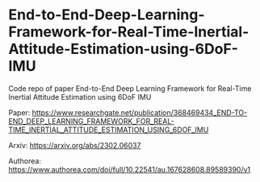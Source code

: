 # End-to-End-Deep-Learning-Framework-for-Real-Time-Inertial-Attitude-Estimation-using-6DoF-IMU
Code repo of paper End-to-End Deep Learning Framework for Real-Time Inertial Attitude Estimation using 6DoF IMU

Paper: https://www.researchgate.net/publication/368469434_END-TO-END_DEEP_LEARNING_FRAMEWORK_FOR_REAL-TIME_INERTIAL_ATTITUDE_ESTIMATION_USING_6DOF_IMU

Arxiv: https://arxiv.org/abs/2302.06037

Authorea: https://www.authorea.com/doi/full/10.22541/au.167628608.89589390/v1
